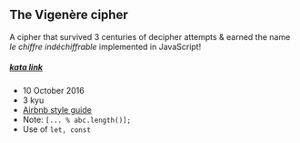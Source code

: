 ## The Vigenère cipher

A cipher that survived 3 centuries of decipher attempts & earned the name _le chiffre indéchiffrable_ implemented in JavaScript!

##### [kata link](https://www.codewars.com/kata/52d2e2be94d26fc622000735)

- 10 October 2016
- 3 kyu
- [Airbnb style guide](https://github.com/airbnb/javascript) 
- Note: ```[... % abc.length()];```
- Use of ```let, const```